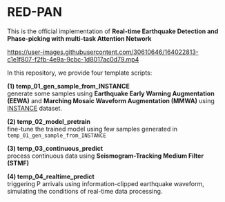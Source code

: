 # RED-PAN
This is the official implementation of **Real-time Earthquake Detection and Phase-picking with multi-task Attention Network**<br />



https://user-images.githubusercontent.com/30610646/164022813-c1e1f807-f2fb-4e9a-9cbc-1d8017ac0d79.mp4



In this repository, we provide four template scripts:<br />

**(1) temp_01_gen_sample_from_INSTANCE**<br /> 
generate some samples using **Earthquake Early Warning Augmentation (EEWA)** and **Marching Mosaic Waveform Augmentation (MMWA)** using [INSTANCE](https://github.com/INGV/instance) dataset.<br />

**(2) temp_02_model_pretrain**<br />
fine-tune the trained model using few samples generated in ```temp_01_gen_sample_from_INSTANCE```<br />

**(3) temp_03_continuous_predict**<br />
process continuous data using **Seismogram-Tracking Medium Filter (STMF)** <br />

**(4) temp_04_realtime_predict**<br />
triggering P arrivals using information-clipped earthquake waveform, simulating the conditions of real-time data processing.
